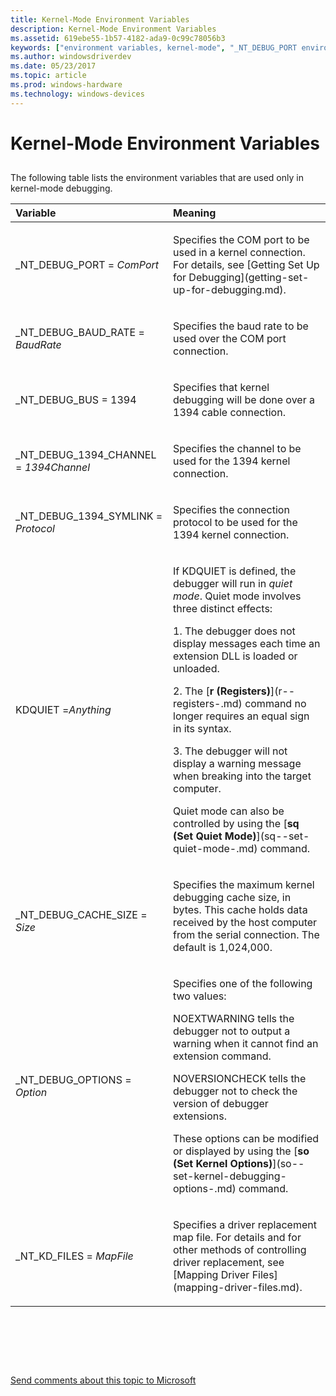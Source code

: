 ```yaml
---
title: Kernel-Mode Environment Variables
description: Kernel-Mode Environment Variables
ms.assetid: 619ebe55-1b57-4182-ada9-0c99c78056b3
keywords: ["environment variables, kernel-mode", "_NT_DEBUG_PORT environment variable", "_NT_DEBUG_BAUD_RATE environment variable", "KDQUIET environment variable", "_NT_DEBUG_CACHE_SIZE environment variable", "_NT_DEBUG_BUS environment variable", "_NT_DEBUG_1394_CHANNEL environment variable", "_NT_DEBUG_1394_SYMLINK environment variable", "_NT_DEBUG_OPTIONS environment variable"]
ms.author: windowsdriverdev
ms.date: 05/23/2017
ms.topic: article
ms.prod: windows-hardware
ms.technology: windows-devices
---
```


# Kernel-Mode Environment Variables


## <span id="ddk_kernel_mode_environment_variables_dbg"></span><span id="DDK_KERNEL_MODE_ENVIRONMENT_VARIABLES_DBG"></span>


The following table lists the environment variables that are used only in kernel-mode debugging.

<table>
<colgroup>
<col width="50%" />
<col width="50%" />
</colgroup>
<thead>
<tr class="header">
<th align="left">Variable</th>
<th align="left">Meaning</th>
</tr>
</thead>
<tbody>
<tr class="odd">
<td align="left"><p>_NT_DEBUG_PORT = <em>ComPort</em></p></td>
<td align="left"><p>Specifies the COM port to be used in a kernel connection. For details, see [Getting Set Up for Debugging](getting-set-up-for-debugging.md).</p></td>
</tr>
<tr class="even">
<td align="left"><p>_NT_DEBUG_BAUD_RATE = <em>BaudRate</em></p></td>
<td align="left"><p>Specifies the baud rate to be used over the COM port connection.</p></td>
</tr>
<tr class="odd">
<td align="left"><p>_NT_DEBUG_BUS = 1394</p></td>
<td align="left"><p>Specifies that kernel debugging will be done over a 1394 cable connection.</p></td>
</tr>
<tr class="even">
<td align="left"><p>_NT_DEBUG_1394_CHANNEL = <em>1394Channel</em></p></td>
<td align="left"><p>Specifies the channel to be used for the 1394 kernel connection.</p></td>
</tr>
<tr class="odd">
<td align="left"><p>_NT_DEBUG_1394_SYMLINK = <em>Protocol</em></p></td>
<td align="left"><p>Specifies the connection protocol to be used for the 1394 kernel connection.</p></td>
</tr>
<tr class="even">
<td align="left"><p>KDQUIET =<em>Anything</em></p></td>
<td align="left"><p>If KDQUIET is defined, the debugger will run in <em>quiet mode</em>. Quiet mode involves three distinct effects:</p>
<p>1. The debugger does not display messages each time an extension DLL is loaded or unloaded.</p>
<p>2. The [<strong>r (Registers)</strong>](r--registers-.md) command no longer requires an equal sign in its syntax.</p>
<p>3. The debugger will not display a warning message when breaking into the target computer.</p>
<p>Quiet mode can also be controlled by using the [<strong>sq (Set Quiet Mode)</strong>](sq--set-quiet-mode-.md) command.</p></td>
</tr>
<tr class="odd">
<td align="left"><p></p>
_NT_DEBUG_CACHE_SIZE
= <em>Size</em></td>
<td align="left"><p>Specifies the maximum kernel debugging cache size, in bytes. This cache holds data received by the host computer from the serial connection. The default is 1,024,000.</p></td>
</tr>
<tr class="even">
<td align="left"><p>_NT_DEBUG_OPTIONS = <em>Option</em></p></td>
<td align="left"><p>Specifies one of the following two values:</p>
<p>NOEXTWARNING tells the debugger not to output a warning when it cannot find an extension command.</p>
<p>NOVERSIONCHECK tells the debugger not to check the version of debugger extensions.</p>
<p></p>
<p>These options can be modified or displayed by using the [<strong>so (Set Kernel Options)</strong>](so--set-kernel-debugging-options-.md) command.</p></td>
</tr>
<tr class="odd">
<td align="left"><p>_NT_KD_FILES = <em>MapFile</em></p></td>
<td align="left"><p>Specifies a driver replacement map file. For details and for other methods of controlling driver replacement, see [Mapping Driver Files](mapping-driver-files.md).</p></td>
</tr>
</tbody>
</table>

 

 

 

[Send comments about this topic to Microsoft](mailto:wsddocfb@microsoft.com?subject=Documentation%20feedback%20[debugger\debugger]:%20Kernel-Mode%20Environment%20Variables%20%20RELEASE:%20%285/15/2017%29&body=%0A%0APRIVACY%20STATEMENT%0A%0AWe%20use%20your%20feedback%20to%20improve%20the%20documentation.%20We%20don't%20use%20your%20email%20address%20for%20any%20other%20purpose,%20and%20we'll%20remove%20your%20email%20address%20from%20our%20system%20after%20the%20issue%20that%20you're%20reporting%20is%20fixed.%20While%20we're%20working%20to%20fix%20this%20issue,%20we%20might%20send%20you%20an%20email%20message%20to%20ask%20for%20more%20info.%20Later,%20we%20might%20also%20send%20you%20an%20email%20message%20to%20let%20you%20know%20that%20we've%20addressed%20your%20feedback.%0A%0AFor%20more%20info%20about%20Microsoft's%20privacy%20policy,%20see%20http://privacy.microsoft.com/default.aspx. "Send comments about this topic to Microsoft")




